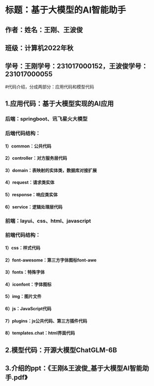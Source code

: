 # 标题：基于大模型的AI智能助手
## 作者：姓名：王刚、王波俊
## 班级：计算机2022年秋
## 学号：王刚学号：231017000152，王波俊学号：231017000055

#代码介绍，分成两部分：应用代码和模型代码
## 1.应用代码：基于大模型实现的AI应用
### 后端：springboot、讯飞星火大模型
### 后端代码结构：
#### 1）common：公共代码
#### 2）controller：对方服务层代码
#### 3）domain：表映射的实体类，数据库对接扩展
#### 4）request：请求类实体
#### 5）response：响应类实体
#### 6）service：逻辑处理层代码

### 前端：layui、css、html、javascript
### 前端代码结构：
#### 1）css：样式代码
#### 2）font-awesome：第三方字体图标font-awe
#### 3）fonts：特殊字体
#### 4）iconfont：字体图标
#### 5）img：图片文件
#### 6）js：JavaScript代码
#### 7）plugins：js公共代码、第三方插件代码
#### 8）templates.chat：html界面代码


## 2.模型代码：开源大模型ChatGLM-6B

## 3.介绍的ppt：《王刚&王波俊_基于大模型AI智能助手.pdf》
